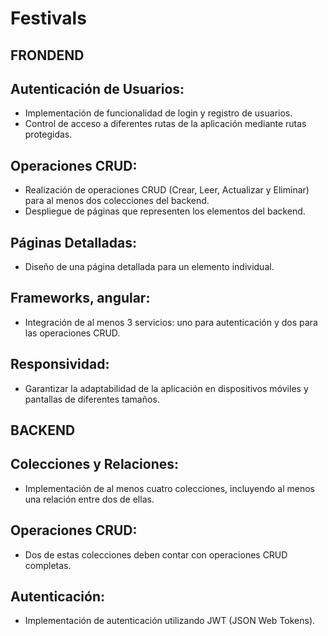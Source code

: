 # Festivals

## FRONDEND

##  Autenticación de Usuarios:
- Implementación de funcionalidad de login y registro de usuarios.
- Control de acceso a diferentes rutas de la aplicación mediante rutas protegidas.

## Operaciones CRUD:
- Realización de operaciones CRUD (Crear, Leer, Actualizar y Eliminar) para al menos dos colecciones del backend.
- Despliegue de páginas que representen los elementos del backend.

## Páginas Detalladas:
- Diseño de una página detallada para un elemento individual.

## Frameworks, angular:
- Integración de al menos 3 servicios: uno para autenticación y dos para las operaciones CRUD.

## Responsividad:
- Garantizar la adaptabilidad de la aplicación en dispositivos móviles y pantallas de diferentes tamaños.



## BACKEND

## Colecciones y Relaciones:
- Implementación de al menos cuatro colecciones, incluyendo al menos una relación entre dos de ellas.

## Operaciones CRUD:
- Dos de estas colecciones deben contar con operaciones CRUD completas.

## Autenticación:
- Implementación de autenticación utilizando JWT (JSON Web Tokens).



